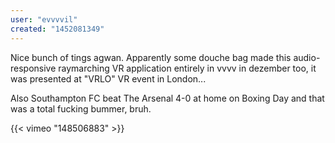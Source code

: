 ```yaml
---
user: "evvvvil"
created: "1452081349"
---
```


Nice bunch of tings agwan. Apparently some douche bag made this audio-responsive raymarching VR application entirely in vvvv in dezember too, it was presented at "VRLO" VR event in London... 

Also Southampton FC beat The Arsenal 4-0 at home on Boxing Day and that was a total fucking bummer, bruh.

{{< vimeo "148506883" >}}



